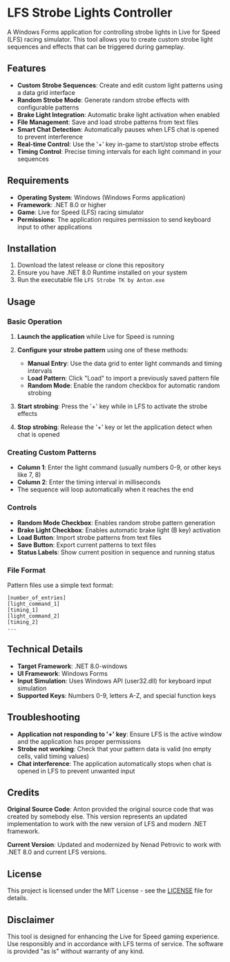 # LFS Strobe Lights Controller

A Windows Forms application for controlling strobe lights in Live for Speed (LFS) racing simulator. This tool allows you to create custom strobe light sequences and effects that can be triggered during gameplay.

## Features

- **Custom Strobe Sequences**: Create and edit custom light patterns using a data grid interface
- **Random Strobe Mode**: Generate random strobe effects with configurable patterns
- **Brake Light Integration**: Automatic brake light activation when enabled
- **File Management**: Save and load strobe patterns from text files
- **Smart Chat Detection**: Automatically pauses when LFS chat is opened to prevent interference
- **Real-time Control**: Use the '+' key in-game to start/stop strobe effects
- **Timing Control**: Precise timing intervals for each light command in your sequences

## Requirements

- **Operating System**: Windows (Windows Forms application)
- **Framework**: .NET 8.0 or higher
- **Game**: Live for Speed (LFS) racing simulator
- **Permissions**: The application requires permission to send keyboard input to other applications

## Installation

1. Download the latest release or clone this repository
2. Ensure you have .NET 8.0 Runtime installed on your system
3. Run the executable file `LFS Strobe TK by Anton.exe`

## Usage

### Basic Operation

1. **Launch the application** while Live for Speed is running
2. **Configure your strobe pattern** using one of these methods:
   - **Manual Entry**: Use the data grid to enter light commands and timing intervals
   - **Load Pattern**: Click "Load" to import a previously saved pattern file
   - **Random Mode**: Enable the random checkbox for automatic random strobing

3. **Start strobing**: Press the '+' key while in LFS to activate the strobe effects
4. **Stop strobing**: Release the '+' key or let the application detect when chat is opened

### Creating Custom Patterns

- **Column 1**: Enter the light command (usually numbers 0-9, or other keys like 7, 8)
- **Column 2**: Enter the timing interval in milliseconds
- The sequence will loop automatically when it reaches the end

### Controls

- **Random Mode Checkbox**: Enables random strobe pattern generation
- **Brake Light Checkbox**: Enables automatic brake light (B key) activation
- **Load Button**: Import strobe patterns from text files
- **Save Button**: Export current patterns to text files
- **Status Labels**: Show current position in sequence and running status

### File Format

Pattern files use a simple text format:
```
[number_of_entries]
[light_command_1]
[timing_1]
[light_command_2]
[timing_2]
...
```

## Technical Details

- **Target Framework**: .NET 8.0-windows
- **UI Framework**: Windows Forms
- **Input Simulation**: Uses Windows API (user32.dll) for keyboard input simulation
- **Supported Keys**: Numbers 0-9, letters A-Z, and special function keys

## Troubleshooting

- **Application not responding to '+' key**: Ensure LFS is the active window and the application has proper permissions
- **Strobe not working**: Check that your pattern data is valid (no empty cells, valid timing values)
- **Chat interference**: The application automatically stops when chat is opened in LFS to prevent unwanted input

## Credits

**Original Source Code**: Anton provided the original source code that was created by somebody else. This version represents an updated implementation to work with the new version of LFS and modern .NET framework.

**Current Version**: Updated and modernized by Nenad Petrovic to work with .NET 8.0 and current LFS versions.

## License

This project is licensed under the MIT License - see the [LICENSE](LICENSE) file for details.

## Disclaimer

This tool is designed for enhancing the Live for Speed gaming experience. Use responsibly and in accordance with LFS terms of service. The software is provided "as is" without warranty of any kind.